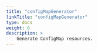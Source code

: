 ```yaml
---
title: "configMapGenerator"
linkTitle: "configMapGenerator"
type: docs
weight: 6
description: >
    Generate ConfigMap resources.
---
```

